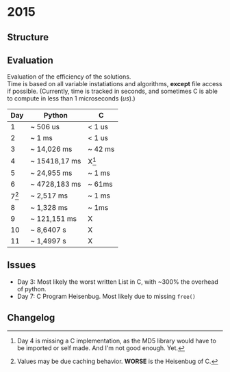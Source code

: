 # 2015

## Structure

## Evaluation

Evaluation of the efficiency of the solutions.    
Time is based on all variable instatiations and algorithms, **except** file access if possible.
(Currently, time is tracked in seconds, and sometimes C is able to compute in less than 1 microseconds (*us*).)

|  Day      |   Python      |     C         |
| -----     |   -----       |   -----       |
|   1       |  ~ 506 us     |  < 1 us       |
|   2       |  ~ 1 ms       |  < 1 us       |
|   3       |  ~ 14,026 ms  |   ~ 42 ms     |
|   4       | ~ 15418,17 ms |  X[^1]        |
|   5       | ~ 24,955 ms   |  ~ 1 ms       |
|   6       | ~ 4728,183 ms | ~ 61ms        |
|   7[^2]   | ~ 2,517 ms    |   ~ 1 ms      |
|   8       |   ~ 1,328 ms  |   ~ 1ms       |
|   9       |  ~ 121,151 ms |   X           |
|   10      | ~ 8,6407 s    |   X           |
|   11      | ~ 1,4997 s    |   X           |


[^1]: Day 4 is missing a C implementation, as the MD5 library would have to be imported or self made. And I'm not good enough. Yet.
[^2]: Values may be due caching behavior. **WORSE** is the Heisenbug of C. 

## Issues
- Day 3: Most likely the worst written List in C, with ~300% the overhead of python.
- Day 7: C Program Heisenbug. Most likely due to missing ```free()```

## Changelog